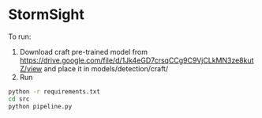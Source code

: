 # StormSight

To run:
1. Download craft pre-trained model from https://drive.google.com/file/d/1Jk4eGD7crsqCCg9C9VjCLkMN3ze8kutZ/view and place it in models/detection/craft/
2. Run
```bash
python -r requirements.txt
cd src
python pipeline.py
```